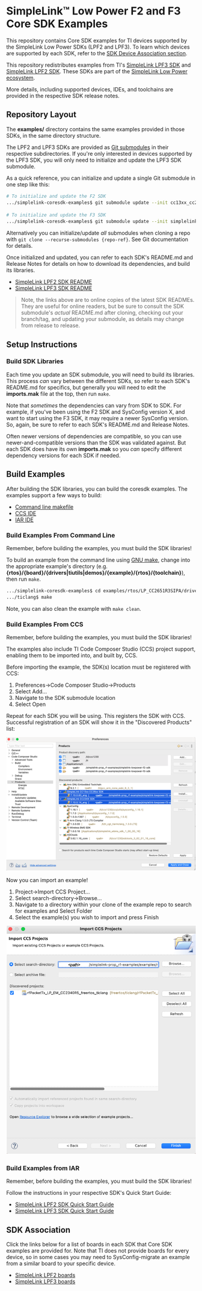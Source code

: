 # SimpleLink™ Low Power F2 and F3 Core SDK Examples

This repository contains Core SDK examples for TI devices supported by the
SimpleLink Low Power SDKs (LPF2 and LPF3). To learn which devices are supported
by each SDK, refer to the [SDK Device Association section](#sdk-association).

This repository redistributes examples from TI's [SimpleLink LPF3
SDK](https://www.ti.com/tool/download/SIMPLELINK-LOWPOWER-F3-SDK) and
[SimpleLink LPF2
SDK](https://www.ti.com/tool/download/SIMPLELINK-LOWPOWER-F2-SDK). These SDKs
are part of the [SimpleLink Low Power
ecosystem](https://www.ti.com/tool/SIMPLELINK-LOWPOWER-SDK).

More details, including supported devices, IDEs, and toolchains are provided in
the respective SDK release notes.

## Repository Layout

The **examples/** directory contains the same examples provided in those
SDKs, in the same directory structure.

The LPF2 and LPF3 SDKs are provided as [Git
submodules](https://www.git-scm.com/docs/gitsubmodules) in their respective
subdirectories.  If you're only interested in devices supported by the LPF3 SDK,
you will only need to initialize and update the LPF3 SDK submodule.

As a quick reference, you can initialize and update a single Git submodule in
one step like this:

```bash
# To initialize and update the F2 SDK
.../simplelink-coresdk-examples$ git submodule update --init cc13xx_cc26xx_sdk

# To initialize and update the F3 SDK
.../simplelink-coresdk-examples$ git submodule update --init simplelink-lowpower-f3-sdk
```

Alternatively you can initialize/update _all_ submodules when cloning a repo
with `git clone --recurse-submodules {repo-ref}`.  See Git documentation for
details.

Once initialized and updated, you can refer to each SDK's README.md and Release
Notes for details on how to download its dependencies, and build its libraries.

* [SimpleLink LPF2 SDK
  README](https://github.com/TexasInstruments/cc13xx_cc26xx_sdk/blob/main/README.md)
* [SimpleLink LPF3 SDK
  README](https://github.com/TexasInstruments/simplelink-lowpower-f3-sdk/blob/main/README.md)

> Note, the links above are to online copies of the latest SDK READMEs.  They
> are useful for online readers, but be sure to consult the SDK submodule's
> _actual_ README.md after cloning, checking out your branch/tag, and updating
> your submodule, as details may change from release to release.

## Setup Instructions

### Build SDK Libraries

Each time you update an SDK submodule, you will need to build its libraries.
This process _can_ vary between the different SDKs, so refer to each SDK's
README.md for specifics, but generally you will need to edit the **imports.mak**
file at the top, then run `make`.

Note that _sometimes_ the dependencies can vary from SDK to SDK.  For example,
if you've been using the F2 SDK and SysConfig version X, and want to start using
the F3 SDK, it may require a newer SysConfig version.  So, again, be sure to
refer to each SDK's README.md and Release Notes.

Often newer versions of dependencies are compatible, so you can use
newer-and-compatible versions than the SDK was validated against.  But each SDK
does have its own **imports.mak** so you _can_ specify different dependency
versions for each SDK if needed.

## Build Examples

After building the SDK libraries, you can build the coresdk examples.  The
examples support a few ways to build:

* [Command line makefile](#build-examples-from-command-line)
* [CCS IDE](#build-examples-from-ccs)
* [IAR IDE](#build-examples-from-iar)

### Build Examples From Command Line

Remember, before building the examples, you must build the SDK libraries!

To build an example from the command line using [GNU
make](https://www.gnu.org/software/make/manual/make.html), change into the
appropriate example's directory (e.g.
**{rtos}/{board}/{drivers|tiutils|demos}/{example}/{rtos}/{toolchain}**), then run `make`.

```bash
.../simplelink-coresdk-examples$ cd examples/rtos/LP_CC2651R3SIPA/drivers/empty/freertos/ticlang/
.../ticlang$ make
```

Note, you can also clean the example with `make clean`.

### Build Examples From CCS

Remember, before building the examples, you must build the SDK libraries!

The examples also include TI Code Composer Studio (CCS) project support,
enabling them to be imported into, and built by, CCS.

Before importing the example, the SDK(s) location must be registered with CCS:

1. Preferences->Code Composer Studio->Products
2. Select Add...
3. Navigate to the SDK submodule location
4. Select Open

Repeat for each SDK you will be using.  This registers the SDK with CCS.
Successful registration of an SDK will show it in the "Discovered
Products" list:

![CCS Add Products Dialog](images/add_products.png)

Now you can import an example!

1. Project->Import CCS Project...
2. Select search-directory->Browse...
3. Navigate to a directory within your clone of the example repo to search for
   examples and Select Folder
4. Select the example(s) you wish to import and press Finish

![Import CCS Projects Dialog](images/select_ccsproject.png)

### Build Examples from IAR

Remember, before building the examples, you must build the SDK libraries!

Follow the instructions in your respective SDK's Quick Start Guide:

* [SimpleLink LPF2 SDK Quick Start Guide](https://dev.ti.com/tirex/explore/node?node=A__AC7UNBWx3i6iMAUzzhqKwA__com.ti.SIMPLELINK_CC13XX_CC26XX_SDK__BSEc4rl__LATEST)
* [SimpleLink LPF3 SDK Quick Start Guide](https://dev.ti.com/tirex/explore/node?node=A__AC7UNBWx3i6iMAUzzhqKwA__com.ti.SIMPLELINK_LOWPOWER_F3_SDK__58mgN04__LATEST)

## SDK Association

Click the links below for a list of boards in each SDK that Core SDK examples
are provided for. Note that TI does not provide boards for every device, so in
some cases you may need to SysConfig-migrate an example from a similar board to
your specific device.

* [SimpleLink LPF2 boards](images/simplelink_cc13xx_cc26xx_sdk.md)
* [SimpleLink LPF3 boards](images/simplelink_lowpower_f3_sdk.md)
